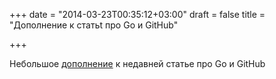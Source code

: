 +++
date = "2014-03-23T00:35:12+03:00"
draft = false
title = "Дополнение к  статьt про Go и GitHub"

+++

<p>Небольшое <a href="http://blog.natefinch.com/2014/03/go-and-github.html">дополнение</a> к недавней статье&nbsp;про Go и GitHub</p>

